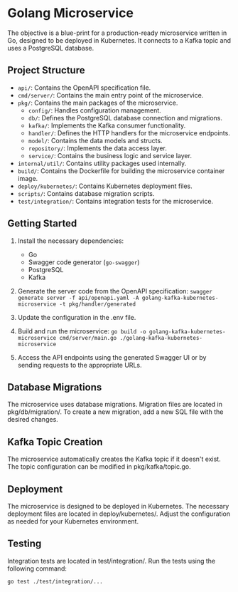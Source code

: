 # Golang Microservice

The objective is a blue-print for a production-ready microservice written in Go, designed to be deployed in Kubernetes.
It connects to a Kafka topic and uses a PostgreSQL database.

## Project Structure

- `api/`: Contains the OpenAPI specification file.
- `cmd/server/`: Contains the main entry point of the microservice.
- `pkg/`: Contains the main packages of the microservice.
  - `config/`: Handles configuration management.
  - `db/`: Defines the PostgreSQL database connection and migrations.
  - `kafka/`: Implements the Kafka consumer functionality.
  - `handler/`: Defines the HTTP handlers for the microservice endpoints.
  - `model/`: Contains the data models and structs.
  - `repository/`: Implements the data access layer.
  - `service/`: Contains the business logic and service layer.
- `internal/util/`: Contains utility packages used internally.
- `build/`: Contains the Dockerfile for building the microservice container image.
- `deploy/kubernetes/`: Contains Kubernetes deployment files.
- `scripts/`: Contains database migration scripts.
- `test/integration/`: Contains integration tests for the microservice.

## Getting Started

1. Install the necessary dependencies:
   - Go
   - Swagger code generator (`go-swagger`)
   - PostgreSQL
   - Kafka

2. Generate the server code from the OpenAPI specification: 
   ``` swagger generate server -f api/openapi.yaml -A golang-kafka-kubernetes-microservice -t pkg/handler/generated ```
3. Update the configuration in the .env file.
4. Build and run the microservice: ``` go build -o golang-kafka-kubernetes-microservice cmd/server/main.go ./golang-kafka-kubernetes-microservice ```
5. Access the API endpoints using the generated Swagger UI or by sending requests to the appropriate URLs.
   
## Database Migrations
The microservice uses database migrations. Migration files are located in pkg/db/migration/. To create a new migration, add a new SQL file with the desired changes.

## Kafka Topic Creation
The microservice automatically creates the Kafka topic if it doesn't exist. The topic configuration can be modified in pkg/kafka/topic.go.

## Deployment
The microservice is designed to be deployed in Kubernetes. The necessary deployment files are located in deploy/kubernetes/. Adjust the configuration as needed for your Kubernetes environment.

## Testing
Integration tests are located in test/integration/. Run the tests using the following command:
```
go test ./test/integration/...
```